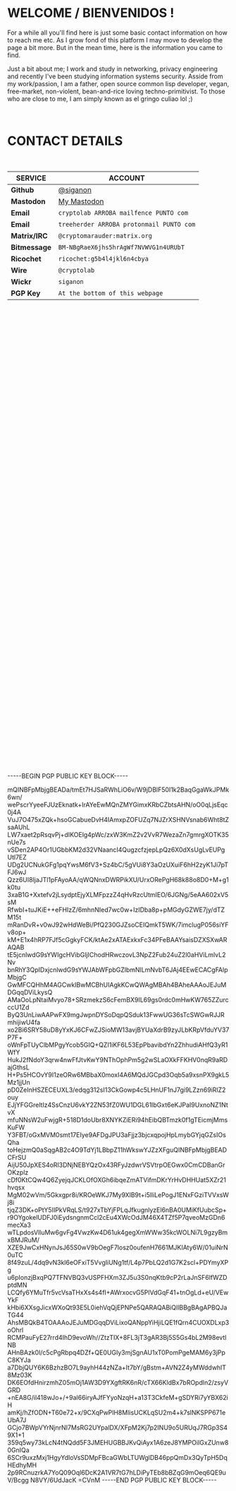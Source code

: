 # WELCOME / BIENVENIDOS !

For a while all you'll find here is just some basic contact information on how to reach me etc. As I grow fond of this platform I may move to develop the page a bit more. But in the mean time, here is the information you came to find.  

Just a bit about me; I work and study in networking, privacy engineering and recently I've been studying information systems security. Asside from my work/passion, I am a father, open source common lisp developer, vegan, free-market, non-violent, bean-and-rice loving techno-primitivist. To those who are close to me, I am simply known as el gringo culiao lol ;)  


<br />

# CONTACT DETAILS
<br />

**SERVICE** | **ACCOUNT**
------------ | -------------
**Github** | [@siganon](https://github.com/siganon)
**Mastodon** | [My Mastodon](https://mstdn.io/@treeherder)
**Email** | `cryptolab ARROBA mailfence PUNTO com`
**Email** | `treeherder ARROBA protonmail PUNTO com`
**Matrix/IRC** | `@cryptomarauder:matrix.org`
**Bitmessage** | `BM-NBgRaeX6jhs5hrAgWf7NVWVG1n4URUbT`
**Ricochet** | `ricochet:g5b4l4jkl6n4cbya`
**Wire** | `@cryptolab`
**Wickr** | `siganon` 
**PGP Key** | `At the bottom of this webpage`

<br />
<br />
<br />
<br />
<br />
<br />
<br />
<br />
<br />
<br />
<br />
<br />
<br />
<br />
<br />
<br />
<br />
<br />
<br />
<br />
<br />
<br />
<br />
<br />
<br />
<br />
<br />
<br />
<br />
<br />
<br />
<br />
<br />
<br />
<br />
<br />
<br />
<br />
<br />
<br />
<br />
<br />
<br />
<br />
<br />
<br />
<br />
<br />
<br />
<br />
<br />
<br />
<br />
<br />
<br />
<br />
<br />
<br />
<br />
<br />
<br />
<br />
-----BEGIN PGP PUBLIC KEY BLOCK-----

mQINBFpMbjgBEADa/tmEt7HJSaRWhLiO6v/W9jDBlF50I1k2BaqGgaWkJPMk6wn/
wePscrYyeeFJUzEknatk+IrAYeEwMQnZMYGimxKRbCZbtsAHN/oO0qLjsEqc0j4A
VuJ7O475xZQk+hsoGCabueDvH4IAmxpZOFUZq7NJZrXSHNVsnab6Wht8tZsaAUhL
LW7xaet2pRsqvPj+dIKOElg4pWc/zxW3KmZ2v2VvR7WezaZn7gmrgXOTK35nUe7s
vSDen2AP4Or1UGbbKM2d32VNaancI4QugzcfzjepLpQz6X0dXsUgLvEUPgUtl7EZ
UDg2UCNukGFg1pqYwsM6fV3+Sz4bC/5gVUi8Y3aOzUXuiF6hH2zyK1Ji7pTFJ6wJ
Qzz6UI8ljaJTl1pFAyoAA/qWQNnxDWRPikXU/UrxORePgH68k88o8D0+M+g1k0tu
3xaB1G+Xxtefv2jLsydptEjyXLMFpzzZ4qHvRzcUtmIEO/6JGNg/5eAA602xV5sM
RfwbI+tuJKiE++eFHIzZ/6mhnNIed7wc0w+IzIDba8p+pMGdyGZWE7jy/dTZM15t
mRanDvR+v0wJ92wHdWeBi/PfQ230GJZsoCEIQmkT5WK/7imclugP056siYFv8op+
kM+E1x4hRP7FJf5cGgkyFCK/ktAe2xATAExkxFc34PFeBAAYsaisDZXSXwARAQAB
tE5jcnlwdG9sYWIgcHVibGljIChodHRwczovL3NpZ2Fub24uZ2l0aHViLmlvL2Nv
bnRhY3QpIDxjcnlwdG9sYWJAbWFpbGZlbmNlLmNvbT6JAj4EEwECACgFAlpMbjgC
GwMFCQHhM4AGCwkIBwMCBhUIAgkKCwQWAgMBAh4BAheAAAoJEJuMDGqqDViLkysQ
AMaOoLpNtaiMvyo78+SRzmekzS6cFemBX9IL69gs0rdc0mHwKW765ZZurcccU1Zd
ByQ3UnLiwAAPwFX9mgJwpnDYSoDqpQSduk13FwwUG36sTcSWGwRJJRmhijiwU4fa
xo2Bi6SRY58uD8yYxKJ6CFwZJSioMW13avjBYUaXdrB9zyJLbKRpVfduYV37P7F+
oWnFpTUyClbMPgyYcob5GIQ+QZI1iKF6L53EpPbavibdYn2ZhhudiAHfQ3yR1WfY
HukJ2fNdoY3qrw4nwFfJtvKwY9NThOphPm5g2wSLaOXkFFKHV0nqR9aRDajGthsL
H+Ps5HCOvY9I1zeORw6MBbaX0moxI4A6MQdJGCpd3Oqb5a9xsnPX9gkL5Mz1jjUn
pD0ZeInHSZECEUXL3/edqg312sI13CkGowp4c5LHnUF1nJ7gi9LZzn69iRlZ2ouy
EJjYFGGreltIz4SsCnzU6vkY2ZN53fZ0WU1DGL61lbGxt6eKJPaI9UxnoNZ1NtvX
mfuNNsW2uFwjgR+518D1doUbr8XNYKZiERi94hEibQBTmzk0f1gTEicmjMmsKuFW
Y3FBT/oGxMVM0smt17EIye9AFDgJPU3aFjjz3bjcxqpojHpLmybGYjqGZsIOsQha
toHejzmQ0aSqgAB2c4O9TdYj1LBbpZ11hWkswYJZzXFguQINBFpMbjgBEADCFrSU
AijU50JpXES4oRl3DNjNEBYQzOx43RFyJzdwrVSVtrpOEGwx0CmCDBanGrOKzplz
cDf0KtCQw4Q6ZyejqJCKLOfOXGh6ibqeZmATVifmDKrYrHvDHHUat5XZr21hvqsx
MgM02wVm/5Gkxgpr8i/KROeWKJ7My9XlB9t+i5lliLePogJ1ENxFGziTVVxsWj8i
tjqZ3DK+oPtY5IIPkVRqLS/t927xTbYjFPLqJfkugnlyzEl6nBA0UMiKfUubcSp+
r9OYgokelUDFJ0iEydsngnmCcl2cEu4XWcOdJM46X4TZf5P7qveoMzGDn6mecXa3
wTLpdosVlluMw6gvFg4VwzKw4D61uk4gegXmWWw35kcWOLNi7L9gzyBmxBMJRuM/
XZE9JwCxHNynJsJ65S0wV9bOegF7losz0oufenH7661MJKIAty6W/01uiNrN0uTC
8f49zuL/4dq9vN3kl6eOFxiT5VvgIiUNg1tf/L4p7PbLQ2d1G7K2scl+PDYmyXPg
u6pIonzjBxqPQ7TFNVBQ3vUSPFHXm3ZJ5u3S0nqKtb9cP2rLaJnSF6lfWZDptdMN
LCQfy6YMuTfr5vcVsaTHxXs4s4fI+AWrxocvG5PlVdGqF41+tnOgLd+eU/VEwYkF
kHbi6XXsgJicxWXoQt93E5L0iehVqQjEPNPe5QARAQABiQIlBBgBAgAPBQJaTG44
AhsMBQkB4TOAAAoJEJuMDGqqDViLixoQANppYiHjiLQE1fQrn4CUOXDLxp3oOhrl
RCMPauFyE27rrd4IhD9evoWh//ZtzTIX+8FL3jT3gAR3Bj5S5Gs4bL2M98evtlNB
AHnBAzk0l/c5cPgRbpq4DZf+QE0UGIy3mjSgnAU1xT0PomPgeMAM6y3jPpC8KYJa
a7DbjQUY6K6BzhzBO7L9ayhH44zNZa+It7bY/gBstm+AVN2Z4yMWddwhlT8Mz03K
DK6EOfdHnirzmhZ05mOj1AW3D9YXgftRK6nR/cTX66KldBx7bROpdln2/zsyVGRD
+nEA8G/il418wJo+/+9al66iryAJfFYyoNzqH+a13T3CkfeM+gSDYRi7yYBX62iH
amKj/hZfODN+T60e72+x/9CXqPwPlH8MlisUCKLqSU2m4+k7slNKSPP671eUbA7J
GCjo7BWpVYrNjnrNI7MsRG2UYpalDX/XFpM2Kj7p2INU9o5URUqJ7RGp3S49X1+1
359q5wy73kLcN4tNQdd5F3JMEHUGBBJKvQiAyx1A6zeJ8YMPOiIGxZUnw80GnIQa
6SCr9uxzMxj1HgyYdIoVsSDMpFBcaGWbLTUWglDB46ppQmDx3QyTpH5DqHEdhyMH
2p9RCnuzrkA7YoQ09Oql6DcK2A1VR7tG7hLDiPyTEb8bBZqG9mOeq6QE9uV/Bcgg
N8VY/6UdJacK
=CVnM
-----END PGP PUBLIC KEY BLOCK-----

<br />
<br />
<br />
<br />
<br />


